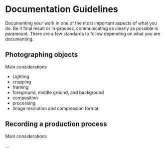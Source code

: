 # Documentation Guidelines

Documenting your work in one of the most important aspects of what you do. Be it final result or in-process, communicating as clearly as possible is paramount. There are a few standards to follow depending on what you are documenting.


## Photographing objects

Main considerations

- Lighting
- cropping
- framing
- foreground, middle ground, and background
- composition
- processing
- Image resolution and compression format

## Recording a production process

Main considerations

...